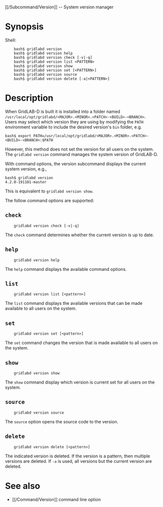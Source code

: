 [[/Subcommand/Version]] -- System version manager

# Synopsis
Shell:
~~~
	bash$ gridlabd version 
	bash$ gridlabd version help
	bash$ gridlabd version check [-v|-q]
	bash$ gridlabd version list <PATTERN>
	bash$ gridlabd version show
	bash$ gridlabd version set [<PATTERN>]
	bash$ gridlabd version source
	bash$ gridlabd version delete [-a|<PATTERN>]
~~~

# Description

When GridLAB-D is built it is installed into a folder named `/usr/local/opt/gridlabd/<MAJOR>.<MINOR>.<PATCH>-<BUILD>-<BRANCH>`.  Users may select which version they are using by modifying the `PATH` environment variable to include the desired version's `bin` folder, e.g.
~~~
bash$ export PATH=/usr/local/opt/gridlabd/<MAJOR>.<MINOR>.<PATCH>-<BUILD>-<BRANCH>:$PATH
~~~
However, this method does not set the version for all users on the system. The `gridlabd version` command manages the system version of GridLAB-D.  

With command options, the version subcommand displays the current system version, e.g.,
~~~
bash$ gridlabd version
4.2.0-191101-master
~~~
This is equivalent to `gridlabd version show`.

The follow command options are supported:

## `check`
~~~
	gridlabd version check [-v|-q]
~~~

The `check` command determines whether the current version is up to date.

## `help`
~~~
	gridlabd version help
~~~

The `help` command displays the available command options.

## `list`
~~~
	gridlabd version list [<pattern>]
~~~

The `list` command displays the available versions that can be made available to all users on the system.

## `set`
~~~
	gridlabd version set [<pattern>]
~~~

The `set` command changes the version that is made available to all users on the system.

## `show`
~~~
	gridlabd version show
~~~

The `show` command display which version is current set for all users on the system.

## `source`
~~~
	gridlabd version source
~~~

The `source` option opens the source code to the version.

## `delete`
~~~
	gridlabd version delete [<pattern>]
~~~

The indicated version is deleted. If the version is a pattern, then multiple versions are deleted.  If `-a` is used, all versions but the current version are deleted.

# See also

* [[/Command/Version]] command line option
